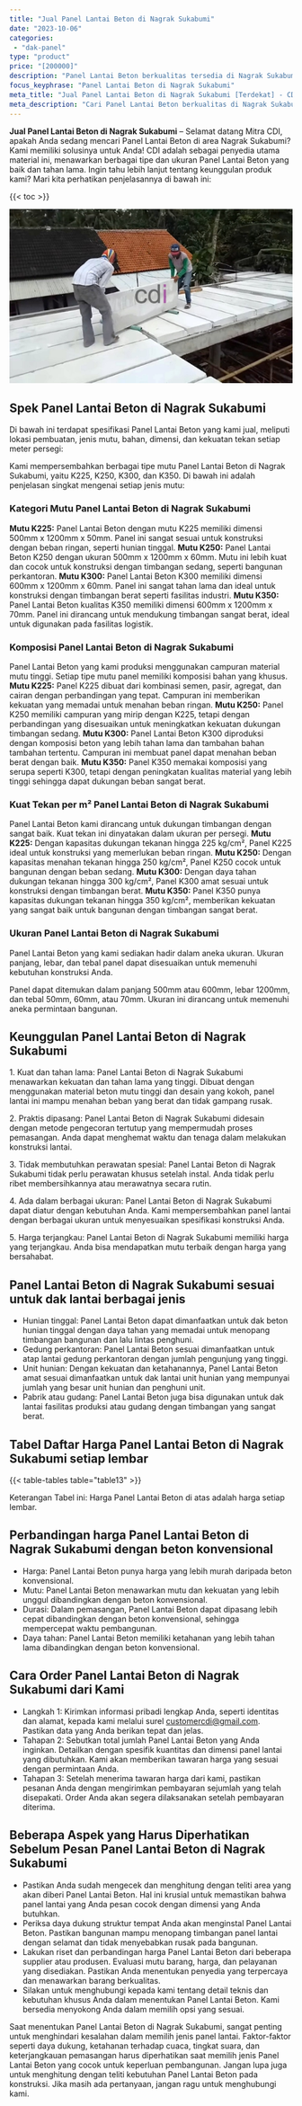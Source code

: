 ```yaml
---
title: "Jual Panel Lantai Beton di Nagrak Sukabumi"
date: "2023-10-06"
categories:
 - "dak-panel"
type: "product"
price: "[200000]"
description: "Panel Lantai Beton berkualitas tersedia di Nagrak Sukabumi. Solusi ideal untuk proyek konstruksi dengan kualitas unggul, Panel Lantai Beton memberikan kekuatan maksimal untuk lantai dak. Dapatkan info lengkap."
focus_keyphrase: "Panel Lantai Beton di Nagrak Sukabumi"
meta_title: "Jual Panel Lantai Beton di Nagrak Sukabumi [Terdekat] - CDI"
meta_description: "Cari Panel Lantai Beton berkualitas di Nagrak Sukabumi?. Tersedia Panel Lantai Beton premium untuk proyek konstruksi. Penawaran spesial hanya di sini."
---
```


**Jual Panel Lantai Beton di Nagrak Sukabumi** – Selamat datang Mitra CDI, apakah Anda sedang mencari Panel Lantai Beton di area Nagrak Sukabumi? Kami memiliki solusinya untuk Anda! CDI adalah sebagai penyedia utama material ini, menawarkan berbagai tipe dan ukuran Panel Lantai Beton yang baik dan tahan lama. Ingin tahu lebih lanjut tentang keunggulan produk kami? Mari kita perhatikan penjelasannya di bawah ini:

{{< toc >}}

![Jual Panel Lantai Beton di Nagrak Sukabumi](/images/dak-panel/dak-panel-14.jpg)

## Spek Panel Lantai Beton di Nagrak Sukabumi

Di bawah ini terdapat spesifikasi Panel Lantai Beton yang kami jual, meliputi lokasi pembuatan, jenis mutu, bahan, dimensi, dan kekuatan tekan setiap meter persegi:

Kami mempersembahkan berbagai tipe mutu Panel Lantai Beton di Nagrak Sukabumi, yaitu K225, K250, K300, dan K350. Di bawah ini adalah penjelasan singkat mengenai setiap jenis mutu:

### Kategori Mutu Panel Lantai Beton di Nagrak Sukabumi

**Mutu K225:** Panel Lantai Beton dengan mutu K225 memiliki dimensi 500mm x 1200mm x 50mm. Panel ini sangat sesuai untuk konstruksi dengan beban ringan, seperti hunian tinggal.
**Mutu K250:** Panel Lantai Beton K250 dengan ukuran 500mm x 1200mm x 60mm. Mutu ini lebih kuat dan cocok untuk konstruksi dengan timbangan sedang, seperti bangunan perkantoran.
**Mutu K300:** Panel Lantai Beton K300 memiliki dimensi 600mm x 1200mm x 60mm. Panel ini sangat tahan lama dan ideal untuk konstruksi dengan timbangan berat seperti fasilitas industri.
**Mutu K350:** Panel Lantai Beton kualitas K350 memiliki dimensi 600mm x 1200mm x 70mm. Panel ini dirancang untuk mendukung timbangan sangat berat, ideal untuk digunakan pada fasilitas logistik.

### Komposisi Panel Lantai Beton di Nagrak Sukabumi

Panel Lantai Beton yang kami produksi menggunakan campuran material mutu tinggi. Setiap tipe mutu panel memiliki komposisi bahan yang khusus.
**Mutu K225:** Panel K225 dibuat dari kombinasi semen, pasir, agregat, dan cairan dengan perbandingan yang tepat. Campuran ini memberikan kekuatan yang memadai untuk menahan beban ringan.
**Mutu K250:** Panel K250 memiliki campuran yang mirip dengan K225, tetapi dengan perbandingan yang disesuaikan untuk meningkatkan kekuatan dukungan timbangan sedang.
**Mutu K300:** Panel Lantai Beton K300 diproduksi dengan komposisi beton yang lebih tahan lama dan tambahan bahan tambahan tertentu. Campuran ini membuat panel dapat menahan beban berat dengan baik.
**Mutu K350:** Panel K350 memakai komposisi yang serupa seperti K300, tetapi dengan peningkatan kualitas material yang lebih tinggi sehingga dapat dukungan beban sangat berat.

### Kuat Tekan per m² Panel Lantai Beton di Nagrak Sukabumi

Panel Lantai Beton kami dirancang untuk dukungan timbangan dengan sangat baik. Kuat tekan ini dinyatakan dalam ukuran per persegi.
**Mutu K225:** Dengan kapasitas dukungan tekanan hingga 225 kg/cm², Panel K225 ideal untuk konstruksi yang memerlukan beban ringan.
**Mutu K250:** Dengan kapasitas menahan tekanan hingga 250 kg/cm², Panel K250 cocok untuk bangunan dengan beban sedang.
**Mutu K300:** Dengan daya tahan dukungan tekanan hingga 300 kg/cm², Panel K300 amat sesuai untuk konstruksi dengan timbangan berat.
**Mutu K350:** Panel K350 punya kapasitas dukungan tekanan hingga 350 kg/cm², memberikan kekuatan yang sangat baik untuk bangunan dengan timbangan sangat berat.

### Ukuran Panel Lantai Beton di Nagrak Sukabumi

Panel Lantai Beton yang kami sediakan hadir dalam aneka ukuran. Ukuran panjang, lebar, dan tebal panel dapat disesuaikan untuk memenuhi kebutuhan konstruksi Anda.

Panel dapat ditemukan dalam panjang 500mm atau 600mm, lebar 1200mm, dan tebal 50mm, 60mm, atau 70mm. Ukuran ini dirancang untuk memenuhi aneka permintaan bangunan.

## Keunggulan Panel Lantai Beton di Nagrak Sukabumi

1\.  Kuat dan tahan lama: Panel Lantai Beton di Nagrak Sukabumi menawarkan kekuatan dan tahan lama yang tinggi. Dibuat dengan menggunakan material beton mutu tinggi dan desain yang kokoh, panel lantai ini mampu menahan beban yang berat dan tidak gampang rusak.

2\.  Praktis dipasang: Panel Lantai Beton di Nagrak Sukabumi didesain dengan metode pengecoran tertutup yang mempermudah proses pemasangan. Anda dapat menghemat waktu dan tenaga dalam melakukan konstruksi lantai.

3\.  Tidak membutuhkan perawatan spesial: Panel Lantai Beton di Nagrak Sukabumi tidak perlu perawatan khusus setelah instal. Anda tidak perlu ribet membersihkannya atau merawatnya secara rutin.

4\.  Ada dalam berbagai ukuran: Panel Lantai Beton di Nagrak Sukabumi dapat diatur dengan kebutuhan Anda. Kami mempersembahkan panel lantai dengan berbagai ukuran untuk menyesuaikan spesifikasi konstruksi Anda.

5\.  Harga terjangkau: Panel Lantai Beton di Nagrak Sukabumi memiliki harga yang terjangkau. Anda bisa mendapatkan mutu terbaik dengan harga yang bersahabat.

## Panel Lantai Beton di Nagrak Sukabumi sesuai untuk dak lantai berbagai jenis

*   Hunian tinggal: Panel Lantai Beton dapat dimanfaatkan untuk dak beton hunian tinggal dengan daya tahan yang memadai untuk menopang timbangan bangunan dan lalu lintas penghuni.
*   Gedung perkantoran: Panel Lantai Beton sesuai dimanfaatkan untuk atap lantai gedung perkantoran dengan jumlah pengunjung yang tinggi.
*   Unit hunian: Dengan kekuatan dan ketahanannya, Panel Lantai Beton amat sesuai dimanfaatkan untuk dak lantai unit hunian yang mempunyai jumlah yang besar unit hunian dan penghuni unit.
*   Pabrik atau gudang: Panel Lantai Beton juga bisa digunakan untuk dak lantai fasilitas produksi atau gudang dengan timbangan yang sangat berat.

## Tabel Daftar Harga Panel Lantai Beton di Nagrak Sukabumi setiap lembar

{{< table-tables table="table13" >}}

Keterangan Tabel ini: Harga Panel Lantai Beton di atas adalah harga setiap lembar.

## Perbandingan harga Panel Lantai Beton di Nagrak Sukabumi dengan beton konvensional

*   Harga: Panel Lantai Beton punya harga yang lebih murah daripada beton konvensional.
*   Mutu: Panel Lantai Beton menawarkan mutu dan kekuatan yang lebih unggul dibandingkan dengan beton konvensional.
*   Durasi: Dalam pemasangan, Panel Lantai Beton dapat dipasang lebih cepat dibandingkan dengan beton konvensional, sehingga mempercepat waktu pembangunan.
*   Daya tahan: Panel Lantai Beton memiliki ketahanan yang lebih tahan lama dibandingkan dengan beton konvensional.

## Cara Order Panel Lantai Beton di Nagrak Sukabumi dari Kami

*   Langkah 1: Kirimkan informasi pribadi lengkap Anda, seperti identitas dan alamat, kepada kami melalui surel customercdi@gmail.com. Pastikan data yang Anda berikan tepat dan jelas.
*   Tahapan 2: Sebutkan total jumlah Panel Lantai Beton yang Anda inginkan. Detailkan dengan spesifik kuantitas dan dimensi panel lantai yang dibutuhkan. Kami akan memberikan tawaran harga yang sesuai dengan permintaan Anda.
*   Tahapan 3: Setelah menerima tawaran harga dari kami, pastikan pesanan Anda dengan mengirimkan pembayaran sejumlah yang telah disepakati. Order Anda akan segera dilaksanakan setelah pembayaran diterima.

## Beberapa Aspek yang Harus Diperhatikan Sebelum Pesan Panel Lantai Beton di Nagrak Sukabumi

*   Pastikan Anda sudah mengecek dan menghitung dengan teliti area yang akan diberi Panel Lantai Beton. Hal ini krusial untuk memastikan bahwa panel lantai yang Anda pesan cocok dengan dimensi yang Anda butuhkan.
*   Periksa daya dukung struktur tempat Anda akan menginstal Panel Lantai Beton. Pastikan bangunan mampu menopang timbangan panel lantai dengan selamat dan tidak menyebabkan rusak pada bangunan.
*   Lakukan riset dan perbandingan harga Panel Lantai Beton dari beberapa supplier atau produsen. Evaluasi mutu barang, harga, dan pelayanan yang disediakan. Pastikan Anda menentukan penyedia yang terpercaya dan menawarkan barang berkualitas.
*   Silakan untuk menghubungi kepada kami tentang detail teknis dan kebutuhan khusus Anda dalam menentukan Panel Lantai Beton. Kami bersedia menyokong Anda dalam memilih opsi yang sesuai.

Saat menentukan Panel Lantai Beton di Nagrak Sukabumi, sangat penting untuk menghindari kesalahan dalam memilih jenis panel lantai. Faktor-faktor seperti daya dukung, ketahanan terhadap cuaca, tingkat suara, dan keterjangkauan pemasangan harus diperhatikan saat memilih jenis Panel Lantai Beton yang cocok untuk keperluan pembangunan. Jangan lupa juga untuk menghitung dengan teliti kebutuhan Panel Lantai Beton pada konstruksi. Jika masih ada pertanyaan, jangan ragu untuk menghubungi kami.